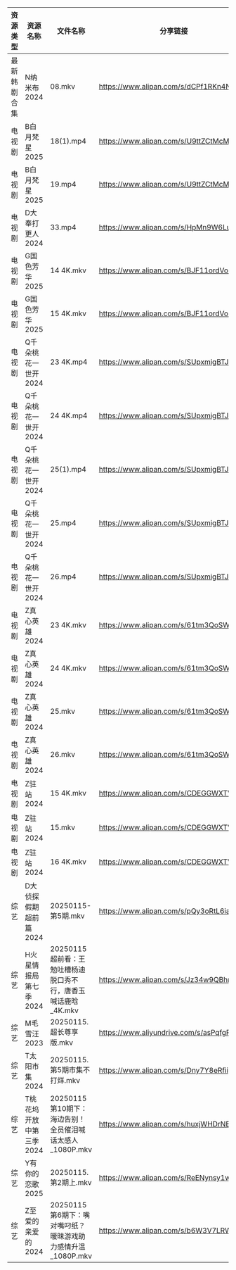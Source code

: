 | 资源类型   | 资源名称           | 文件名称                                    | 分享链接                                      | 更新时间                |
| ------ | -------------- | --------------------------------------- | ----------------------------------------- | ------------------- |
| 最新韩剧合集 | N纳米布2024       | 08.mkv                                  | https://www.alipan.com/s/dCPf1RKn4NH      | 2025-01-15 00:06:21 |
| 电视剧    | B白月梵星2025      | 18(1).mp4                               | https://www.alipan.com/s/U9ttZCtMcMf      | 2025-01-15 20:05:11 |
| 电视剧    | B白月梵星2025      | 19.mp4                                  | https://www.alipan.com/s/U9ttZCtMcMf      | 2025-01-15 20:05:11 |
| 电视剧    | D大奉打更人2024     | 33.mp4                                  | https://www.alipan.com/s/HpMn9W6Lu9Z      | 2025-01-15 20:05:19 |
| 电视剧    | G国色芳华2025      | 14 4K.mkv                               | https://www.alipan.com/s/BJF11ordVo7      | 2025-01-15 00:05:24 |
| 电视剧    | G国色芳华2025      | 15 4K.mkv                               | https://www.alipan.com/s/BJF11ordVo7      | 2025-01-15 00:05:24 |
| 电视剧    | Q千朵桃花一世开2024   | 23 4K.mp4                               | https://www.alipan.com/s/SUpxmigBTJm      | 2025-01-15 14:06:13 |
| 电视剧    | Q千朵桃花一世开2024   | 24 4K.mp4                               | https://www.alipan.com/s/SUpxmigBTJm      | 2025-01-15 14:06:12 |
| 电视剧    | Q千朵桃花一世开2024   | 25(1).mp4                               | https://www.alipan.com/s/SUpxmigBTJm      | 2025-01-15 14:06:12 |
| 电视剧    | Q千朵桃花一世开2024   | 25.mp4                                  | https://www.alipan.com/s/SUpxmigBTJm      | 2025-01-15 14:06:12 |
| 电视剧    | Q千朵桃花一世开2024   | 26.mp4                                  | https://www.alipan.com/s/SUpxmigBTJm      | 2025-01-15 14:06:12 |
| 电视剧    | Z真心英雄2024      | 23 4K.mkv                               | https://www.alipan.com/s/61tm3QoSWKK      | 2025-01-15 00:06:49 |
| 电视剧    | Z真心英雄2024      | 24 4K.mkv                               | https://www.alipan.com/s/61tm3QoSWKK      | 2025-01-15 00:06:48 |
| 电视剧    | Z真心英雄2024      | 25.mkv                                  | https://www.alipan.com/s/61tm3QoSWKK      | 2025-01-15 20:06:41 |
| 电视剧    | Z真心英雄2024      | 26.mkv                                  | https://www.alipan.com/s/61tm3QoSWKK      | 2025-01-15 20:06:41 |
| 电视剧    | Z驻站2024        | 15 4K.mkv                               | https://www.alipan.com/s/CDEGGWXTVZe      | 2025-01-15 00:06:51 |
| 电视剧    | Z驻站2024        | 15.mkv                                  | https://www.alipan.com/s/CDEGGWXTVZe      | 2025-01-15 00:06:51 |
| 电视剧    | Z驻站2024        | 16 4K.mkv                               | https://www.alipan.com/s/CDEGGWXTVZe      | 2025-01-15 00:06:51 |
| 综艺     | D大侦探假期超前篇2024  | 20250115-第5期.mkv                        | https://www.alipan.com/s/pQy3oRtL6ia      | 2025-01-15 14:06:55 |
| 综艺     | H火星情报局第七季2024  | 20250115 超前看：王勉吐槽杨迪脱口秀不行，唐香玉喊话鹿晗_4K.mkv | https://www.alipan.com/s/Jz34w9QBhnQ      | 2025-01-15 14:07:05 |
| 综艺     | M毛雪汪2023       | 20250115.超长尊享版.mkv                      | https://www.aliyundrive.com/s/asPqfgPRqAg | 2025-01-15 14:07:20 |
| 综艺     | T太阳市集2024      | 20250115.第5期市集不打烊.mkv                   | https://www.alipan.com/s/Dny7Y8eRfii      | 2025-01-15 14:07:56 |
| 综艺     | T桃花坞开放中第三季2024 | 20250115第10期下：海边告别！全员催泪喊话太感人_1080P.mkv  | https://www.alipan.com/s/huxjWHDrNBn      | 2025-01-15 19:07:57 |
| 综艺     | Y有你的恋歌2025     | 20250115.第2期上.mkv                       | https://www.alipan.com/s/ReENynsy1wC      | 2025-01-15 14:08:26 |
| 综艺     | Z至爱的亲爱的2024    | 20250115第6期下：嘴对嘴叼纸？暧昧游戏助力感情升温_1080P.mkv | https://www.alipan.com/s/b6W3V7LRWRj      | 2025-01-15 20:08:49 |
